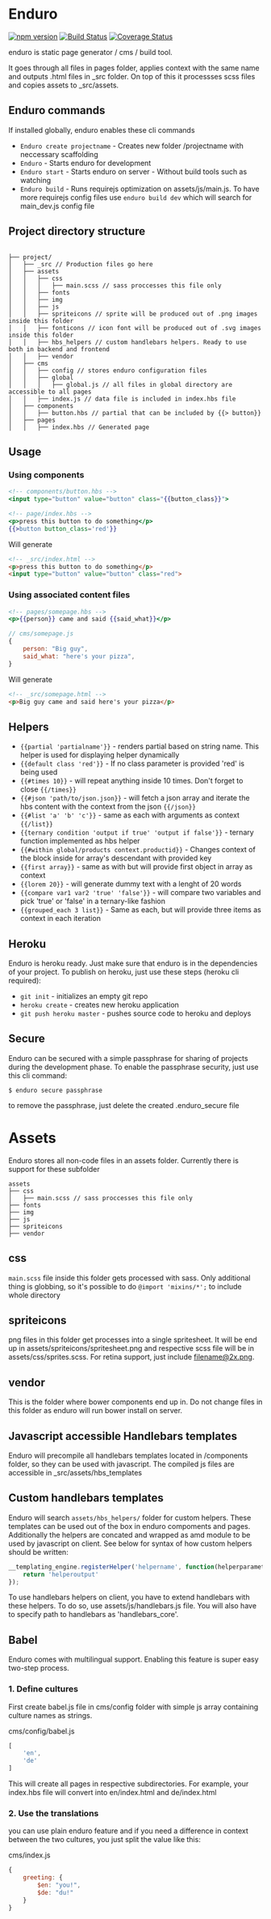 # Enduro

[![npm version](https://badge.fury.io/js/enduro.svg)](https://badge.fury.io/js/enduro)
[![Build Status](https://travis-ci.org/kiskadigitalmedia/Enduro.svg?branch=master)](https://travis-ci.org/kiskadigitalmedia/Enduro)
[![Coverage Status](https://coveralls.io/repos/github/kiskadigitalmedia/Enduro/badge.svg?branch=master)](https://coveralls.io/github/kiskadigitalmedia/Enduro?branch=master)

enduro is static page generator / cms / build tool.

It goes through all files in pages folder, applies context with the same name and outputs .html files in _src folder. On top of this it processses scss files and copies assets to _src/assets.

## Enduro commands

If installed globally, enduro enables these cli commands

 * `Enduro create projectname`  - Creates new folder /projectname with neccessary scaffolding
 * `Enduro` - Starts enduro for development
 * `Enduro start` - Starts enduro on server - Without build tools such as watching
 * `Enduro build` - Runs requirejs optimization on assets/js/main.js. To have more requirejs config files use `enduro build dev` which will search for main_dev.js config file

## Project directory structure

```

├── project/
│   ├── _src // Production files go here
│   ├── assets
│   │   ├── css
│   │   │   ├── main.scss // sass proccesses this file only
│   │   ├── fonts
│   │   ├── img
│   │   ├── js
│   │   ├── spriteicons // sprite will be produced out of .png images inside this folder
│   │   ├── fonticons // icon font will be produced out of .svg images inside this folder
│   │   ├── hbs_helpers // custom handlebars helpers. Ready to use both in backend and frontend
│   │   ├── vendor
│   ├── cms
│   │   ├── config // stores enduro configuration files
│   │   ├── global
│   │   │   ├── global.js // all files in global directory are accessible to all pages
│   │   ├── index.js // data file is included in index.hbs file
│   ├── components
│   │   ├── button.hbs // partial that can be included by {{> button}}
│   ├── pages
│   │   ├── index.hbs // Generated page

```

## Usage

### Using components

```hbs
<!-- components/button.hbs -->
<input type="button" value="button" class="{{button_class}}">
```

```hbs
<!-- page/index.hbs -->
<p>press this button to do something</p>
{{>button button_class='red'}}
```

Will generate
```html
<!-- _src/index.html -->
<p>press this button to do something</p>
<input type="button" value="button" class="red">
```

### Using associated content files
```hbs
<!-- pages/somepage.hbs -->
<p>{{person}} came and said {{said_what}}</p>
```

```javascript
// cms/somepage.js
{
	person: "Big guy",
    said_what: "here's your pizza",
}
```

Will generate
```html
<!-- _src/somepage.html -->
<p>Big guy came and said here's your pizza</p>
```


## Helpers
* `{{partial 'partialname'}}` - renders partial based on string name. This helper is used for displaying helper dynamically
* `{{default class 'red'}}` - If no class parameter is provided 'red' is being used
* `{{#times 10}}` - will repeat anything inside 10 times. Don't forget to close `{{/times}}`
* `{{#json 'path/to/json.json}}` - will fetch a json array and iterate the hbs content with the context from the json `{{/json}}`
* `{{#list 'a' 'b' 'c'}}` - same as each with arguments as context `{{/list}}`
* `{{ternary condition 'output if true' 'output if false'}}` - ternary function implemented as hbs helper
* `{{#within global/products context.productid}}` - Changes context of the block inside for array's descendant with provided key
* `{{first array}}` - same as with but will provide first object in array as context
* `{{lorem 20}}` - will generate dummy text with a lenght of 20 words
* `{{compare var1 var2 'true' 'false'}}` - will compare two variables and pick 'true' or 'false' in a ternary-like fashion
* `{{grouped_each 3 list}}` - Same as each, but will provide three items as context in each iteration

## Heroku
Enduro is heroku ready. Just make sure that enduro is in the dependencies of your project. To publish on heroku, just use these steps (heroku cli required):
* `git init` - initializes an empty git repo
* `heroku create` - creates new heroku application
* `git push heroku master` - pushes source code to heroku and deploys

## Secure
Enduro can be secured with a simple passphrase for sharing of projects during the development phase. To enable the passphrase security, just use this cli command:

```$ enduro secure passphrase```

to remove the passphrase, just delete the created .enduro_secure file

# Assets
Enduro stores all non-code files in an assets folder. Currently there is support for these subfolder

```
assets
├── css
│   ├── main.scss // sass proccesses this file only
├── fonts
├── img
├── js
├── spriteicons
├── vendor
```

## css
```main.scss``` file inside this folder gets processed with sass. Only additional thing is globbing, so it's possible to do ```@import 'mixins/*';``` to include whole directory

## spriteicons
png files in this folder get processes into a single spritesheet. It will be end up in assets/spriteicons/spritesheet.png and respective scss file will be in assets/css/sprites.scss. For retina support, just include filename@2x.png.

## vendor
This is the folder where bower components end up in. Do not change files in this folder as enduro will run bower install on server.

## Javascript accessible Handlebars templates
Enduro will precompile all handlebars templates located in /components folder, so they can be used with javascript. The compiled js files are accessible in _src/assets/hbs_templates

## Custom handlebars templates
Enduro will search `assets/hbs_helpers/` folder for custom helpers. These templates can be used out of the box in enduro compoments and pages. Additionally the helpers are concated and wrapped as amd module to be used by javascript on client. See below for syntax of how custom helpers should be written:

```javascript
__templating_engine.registerHelper('helpername', function(helperparameters) {
	return 'helperoutput'
});
```

To use handlebars helpers on client, you have to extend handlebars with these helpers. To do so, use assets/js/handlebars.js file. You will also have to specify path to handlebars as 'handlebars_core'.

## Babel
Enduro comes with multilingual support. Enabling this feature is super easy two-step process.

### 1. Define cultures
First create babel.js file in cms/config folder with simple js array containing culture names as strings.

cms/config/babel.js
```javascript
[
	'en',
	'de'
]
```

This will create all pages in respective subdirectories. For example, your index.hbs file will convert into en/index.html and de/index.html

### 2. Use the translations
you can use plain enduro feature and if you need a difference in context between the two cultures, you just split the value like this:

cms/index.js
```javascript
{
	greeting: {
		$en: "you!",
		$de: "du!"
	}
}
```